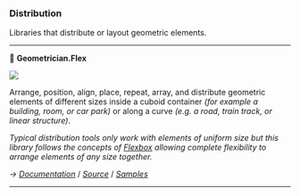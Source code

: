 ﻿---
uid: Distribution
name: Distribution Libraries
---

### Distribution

Libraries that distribute or layout geometric elements.

---

📐 **Geometrician.Flex**

![](https://img.shields.io/badge/status-alpha-informational)

Arrange, position, align, place, repeat, array, and distribute geometric elements of different sizes inside a cuboid container *(for example a building, room, or car park)* or along a curve *(e.g. a road, train track, or linear structure)*.

*Typical distribution tools only work with elements of uniform size but this library follows the concepts of [Flexbox](https://developer.mozilla.org/en-US/docs/Web/CSS/CSS_Flexible_Box_Layout/Basic_Concepts_of_Flexbox) allowing complete flexibility to arrange elements of any size together.*

*→ [Documentation](https://docs.lineweights.io/latest/Distribution/Geometrician.Flex.html)*
/  *[Source](https://github.com/StudioLE/Lineweights/tree/main/Geometrician.Flex/src)*
/ *[Samples](https://github.com/StudioLE/Lineweights/tree/main/Geometrician.Flex/samples)*

---
